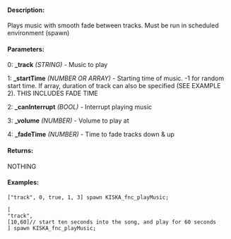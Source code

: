#### Description:
Plays music with smooth fade between tracks. Must be run in scheduled environment (spawn)

#### Parameters:
0: **_track** *(STRING)* - Music to play

1: **_startTime** *(NUMBER OR ARRAY)* - Starting time of music. -1 for random start time.If array, duration of track can also be specified (SEE EXAMPLE 2).THIS INCLUDES FADE TIME

2: **_canInterrupt** *(BOOL)* - Interrupt playing music

3: **_volume** *(NUMBER)* - Volume to play at

4: **_fadeTime** *(NUMBER)* - Time to fade tracks down & up

#### Returns:
NOTHING

#### Examples:
```sqf
["track", 0, true, 1, 3] spawn KISKA_fnc_playMusic;
```
```sqf
[
"track",
[10,60]// start ten seconds into the song, and play for 60 seconds
] spawn KISKA_fnc_playMusic;
```

